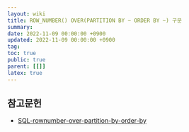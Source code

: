 ```yaml
---
layout: wiki
title: ROW_NUMBER() OVER(PARTITION BY ~ ORDER BY ~) 구문
summary:
date: 2022-11-09 00:00:00 +0900
updated: 2022-11-09 00:00:00 +0900
tag:
toc: true
public: true
parent: [[]]
latex: true
---
```


## 참고문헌

- [SQL-rownumber-over-partition-by-order-by](https://dwbutter.com/entry/SQL-rownumber-over-partition-by-order-by)
